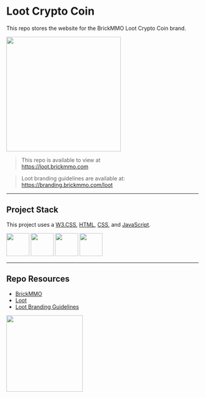 # Loot Crypto Coin

This repo stores the website for the BrickMMO Loot Crypto Coin brand. 

<img src="https://branding.brickmmo.com/loot/Loot_Logo.jpg" width="300">

> This repo is available to view at  
> https://loot.brickmmo.com

> Loot branding guidelines are available at:  
> https://branding.brickmmo.com/loot

---

## Project Stack

This project uses a [W3.CSS](https://www.w3schools.com/), [HTML](https://developer.mozilla.org/en-US/docs/Web/HTML), [CSS](https://developer.mozilla.org/en-US/docs/Web/CSS), and [JavaScript](https://developer.mozilla.org/en-US/docs/Web/JavaScript).

<img src="https://console.codeadam.ca/api/image/w3css" width="60"> <img src="https://console.codeadam.ca/api/image/html" width="60"> <img src="https://console.codeadam.ca/api/image/css" width="60"> <img src="https://console.codeadam.ca/api/image/javascript" width="60">

---

## Repo Resources

* [BrickMMO](https://www.brickmmo.com/)
* [Loot](https://loot.brickmmo.com/)
* [Loot Branding Guidelines](https://branding.brickmmo.com/loot)

<a href="https://brickmmo.com">
<img src="https://cdn.brickmmo.com/images@1.0.0/brickmmo-logo-coloured-horizontal.png" width="200">
</a>
